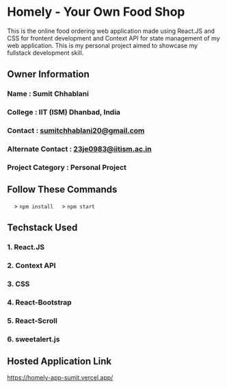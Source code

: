 # Homely - Your Own Food Shop
This is the online food ordering web application made using React.JS and CSS for frontent development and Context API for state management of my web application. This is my personal project aimed to showcase my fullstack development skill. 

## Owner Information

### Name : Sumit Chhablani

### College : IIT (ISM) Dhanbad, India

### Contact : sumitchhablani20@gmail.com

### Alternate Contact : 23je0983@iitism.ac.in

### Project Category : Personal Project


## Follow These Commands 
&nbsp;&nbsp;&nbsp;&nbsp;> <code>npm install</code>
&nbsp;&nbsp;&nbsp;&nbsp;> <code>npm start</code>       

## Techstack Used
### 1. React.JS
### 2. Context API
### 3. CSS
### 4. React-Bootstrap
### 5. React-Scroll
### 6. sweetalert.js

## Hosted Application Link
https://homely-app-sumit.vercel.app/
